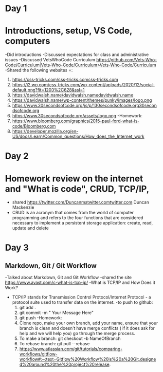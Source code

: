 # Day 1
# Introductions, setup, VS Code, computers
-Did introductions 
-Discussed expectations for class and administrative issues
-Discussed VetsWhoCode Curriculum https://github.com/Vets-Who-Code/Curriculum|Vets-Who-Code/Curriculum>Vets-Who-Code/Curriculum
-Shared the following websites =:
  1. https://css-tricks.com/css-tricks.comcss-tricks.com
  2. https://i2.wp.com/css-tricks.com/wp-content/uploads/2020/12/social-default.png?fit=1200%2C628&ssl=1
  3. https://davidwalsh.name/davidwalsh.namedavidwalsh.name
  4. https://davidwalsh.name/wp-content/themes/punky/images/logo.png
  5. https://www.30secondsofcode.org/js/p/130secondsofcode.org30secondsofcode.org
  6. https://www.30secondsofcode.org/assets/logo.png
-Homework: 
  1.  https://www.bloomberg.com/graphics/2015-paul-ford-what-is-code/Bloomberg.com
  2.  https://developer.mozilla.org/en-US/docs/Learn/Common_questions/How_does_the_Internet_work
    

# Day 2
# Homework review on the internet and "What is code", CRUD, TCP/IP, 
- shared https://twitter.com/Duncanmatwitter.comtwitter.com Duncan Mackenzie 
- CRUD is an acronym that comes from the world of computer programming and refers to the four functions that are considered necessary to implement a persistent storage application: create, read, update and delete

# Day 3
## Markdown, Git / Git Workflow

-Talked about Markdown, Git and Git Workflow 
-shared the site https://www.avast.com/c-what-is-tcp-ip/
-What is TCP/IP and How Does it Work?
- TCP/IP stands for Transmission Control Protocol/Internet Protocol - a protocol suite used to transfer data on the internet. 
-to push to github:
  1. git add .
  2. git commit -m " Your Message Here"
  3. git push
-Homework:
  1. Clone repo, make your own branch, add your name, ensure that your branch is clean and doesn't have merge conflicts ( if it does ask for help and we will help you) go through the merge process.
  2. To make a branch: git checkout -b NameOfBranch
  3. To rebase branch: git pull --rebase
  4. https://www.atlassian.com/git/tutorials/comparing-workflows/gitflow-workflow#:~:text=Gitflow%20Workflow%20is%20a%20Git,designed%20around%20the%20project%20release.